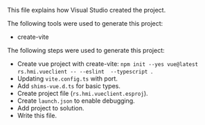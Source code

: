 This file explains how Visual Studio created the project.

The following tools were used to generate this project:
- create-vite

The following steps were used to generate this project:
- Create vue project with create-vite: `npm init --yes vue@latest rs.hmi.vueclient -- --eslint  --typescript `.
- Updating `vite.config.ts` with port.
- Add `shims-vue.d.ts` for basic types.
- Create project file (`rs.hmi.vueclient.esproj`).
- Create `launch.json` to enable debugging.
- Add project to solution.
- Write this file.
